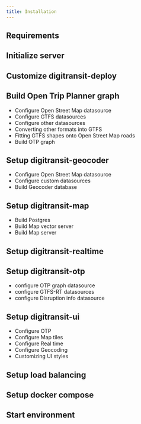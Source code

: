 ```yaml
---
title: Installation
---
```


## Requirements

## Initialize server

## Customize digitransit-deploy

## Build Open Trip Planner graph
- Configure Open Street Map datasource
- Configure GTFS datasources
- Configure other datasources
- Converting other formats into GTFS
- Fitting GTFS shapes onto Open Street Map roads
- Build OTP graph

## Setup digitransit-geocoder
- Configure Open Street Map datasource
- Configure custom datasources
- Build Geocoder database

## Setup digitransit-map
- Build Postgres
- Build Map vector server
- Build Map server

## Setup digitransit-realtime

## Setup digitransit-otp
- configure OTP graph datasource
- configure GTFS-RT datasources
- configure Disruption info datasource

## Setup digitransit-ui
- Configure OTP
- Configure Map tiles
- Configure Real time
- Configure Geocoding
- Customizing UI styles

## Setup load balancing

## Setup docker compose

## Start environment
